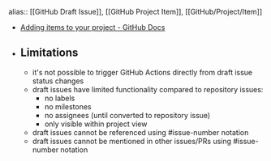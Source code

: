 alias:: [[GitHub Draft Issue]], [[GitHub Project Item]], [[GitHub/Project/Item]]

- [Adding items to your project - GitHub Docs](https://docs.github.com/en/issues/planning-and-tracking-with-projects/managing-items-in-your-project/adding-items-to-your-project#creating-draft-issues)
- ## Limitations
	- it's not possible to trigger GitHub Actions directly from draft issue status changes
	- draft issues have limited functionality compared to repository issues:
		- no labels
		- no milestones
		- no assignees (until converted to repository issue)
		- only visible within project view
	- draft issues cannot be referenced using #issue-number notation
	- draft issues cannot be mentioned in other issues/PRs using #issue-number notation	